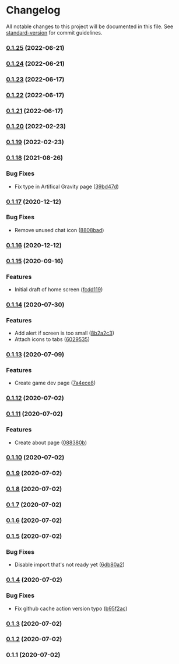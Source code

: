# Changelog

All notable changes to this project will be documented in this file. See [standard-version](https://github.com/conventional-changelog/standard-version) for commit guidelines.

### [0.1.25](https://github.com/syy1125/syy-portfolio/compare/v0.1.24...v0.1.25) (2022-06-21)

### [0.1.24](https://github.com/syy1125/syy-portfolio/compare/v0.1.23...v0.1.24) (2022-06-21)

### [0.1.23](https://github.com/syy1125/syy-portfolio/compare/v0.1.20...v0.1.23) (2022-06-17)

### [0.1.22](https://github.com/syy1125/syy-portfolio/compare/v0.1.20...v0.1.22) (2022-06-17)

### [0.1.21](https://github.com/syy1125/syy-portfolio/compare/v0.1.20...v0.1.21) (2022-06-17)

### [0.1.20](https://github.com/syy1125/syy-portfolio/compare/v0.1.19...v0.1.20) (2022-02-23)

### [0.1.19](https://github.com/syy1125/syy-portfolio/compare/v0.1.18...v0.1.19) (2022-02-23)

### [0.1.18](https://github.com/syy1125/syy-portfolio/compare/v0.1.17...v0.1.18) (2021-08-26)


### Bug Fixes

* Fix type in Artifical Gravity page ([39bd47d](https://github.com/syy1125/syy-portfolio/commit/39bd47da4f80c5eaa26395a891197b4bb6834f7c))

### [0.1.17](https://github.com/syy1125/syy-portfolio/compare/v0.1.16...v0.1.17) (2020-12-12)


### Bug Fixes

* Remove unused chat icon ([8808bad](https://github.com/syy1125/syy-portfolio/commit/8808bad066420f29a4e2290b9a5dcdd04b29a538))

### [0.1.16](https://github.com/syy1125/syy-portfolio/compare/v0.1.15...v0.1.16) (2020-12-12)

### [0.1.15](https://github.com/syy1125/syy-portfolio/compare/v0.1.14...v0.1.15) (2020-09-16)


### Features

* Initial draft of home screen ([fcdd119](https://github.com/syy1125/syy-portfolio/commit/fcdd119f4668b4fbc7c36784eb195e05a5f76038))

### [0.1.14](https://github.com/syy1125/syy-portfolio/compare/v0.1.13...v0.1.14) (2020-07-30)


### Features

* Add alert if screen is too small ([8b2a2c3](https://github.com/syy1125/syy-portfolio/commit/8b2a2c32ddec34d5643ecb39c1c11c19c2f3ff33))
* Attach icons to tabs ([6029535](https://github.com/syy1125/syy-portfolio/commit/602953527e9143d946eca1897e2d1a375b9625bb))

### [0.1.13](https://github.com/syy1125/syy-portfolio/compare/v0.1.12...v0.1.13) (2020-07-09)


### Features

* Create game dev page ([7a4ece8](https://github.com/syy1125/syy-portfolio/commit/7a4ece822ed85ace463fd4d33d66bacdf02af49a))

### [0.1.12](https://github.com/syy1125/syy-portfolio/compare/v0.1.11...v0.1.12) (2020-07-02)

### [0.1.11](https://github.com/syy1125/syy-portfolio/compare/v0.1.10...v0.1.11) (2020-07-02)


### Features

* Create about page ([088380b](https://github.com/syy1125/syy-portfolio/commit/088380b7a139058f9baa9c2d7177a6aec55448ff))

### [0.1.10](https://github.com/syy1125/syy-portfolio/compare/v0.1.9...v0.1.10) (2020-07-02)

### [0.1.9](https://github.com/syy1125/syy-portfolio/compare/v0.1.8...v0.1.9) (2020-07-02)

### [0.1.8](https://github.com/syy1125/syy-portfolio/compare/v0.1.7...v0.1.8) (2020-07-02)

### [0.1.7](https://github.com/syy1125/syy-portfolio/compare/v0.1.6...v0.1.7) (2020-07-02)

### [0.1.6](https://github.com/syy1125/syy-portfolio/compare/v0.1.5...v0.1.6) (2020-07-02)

### [0.1.5](https://github.com/syy1125/syy-portfolio/compare/v0.1.4...v0.1.5) (2020-07-02)


### Bug Fixes

* Disable import that's not ready yet ([6db80a2](https://github.com/syy1125/syy-portfolio/commit/6db80a29270c454839cd26a65eedfcab5e7915e9))

### [0.1.4](https://github.com/syy1125/syy-portfolio/compare/v0.1.3...v0.1.4) (2020-07-02)


### Bug Fixes

* Fix github cache action version typo ([b95f2ac](https://github.com/syy1125/syy-portfolio/commit/b95f2ac2b8b27bd00e3c2e389b5bc3266451b384))

### [0.1.3](https://github.com/syy1125/syy-portfolio/compare/v0.1.2...v0.1.3) (2020-07-02)

### [0.1.2](https://github.com/syy1125/syy-portfolio/compare/v0.1.1...v0.1.2) (2020-07-02)

### 0.1.1 (2020-07-02)
